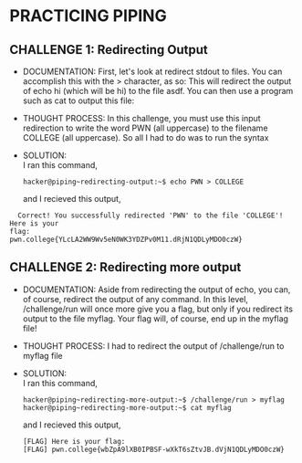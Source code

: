 # PRACTICING PIPING #

## CHALLENGE 1: Redirecting Output

- DOCUMENTATION:
  First, let's look at redirect stdout to files. You can accomplish this with the > character, as so:
  This will redirect the output of echo hi (which will be hi) to the file asdf. You can then use a program such as cat to output this file:

- THOUGHT PROCESS:
  In this challenge, you must use this input redirection to write the word PWN (all uppercase) to the filename COLLEGE (all uppercase). So all I had to do was to run the syntax
  

- SOLUTION:   
I ran this command,
  ```
  hacker@piping~redirecting-output:~$ echo PWN > COLLEGE

  ```
  and I recieved this output,
```
  Correct! You successfully redirected 'PWN' to the file 'COLLEGE'! Here is your 
flag:
pwn.college{YLcLA2WW9Wv5eN0WK3YDZPv0M11.dRjN1QDLyMDO0czW}

```

## CHALLENGE 2: Redirecting more output

- DOCUMENTATION:
  Aside from redirecting the output of echo, you can, of course, redirect the output of any command. In this level,
  /challenge/run will once more give you a flag, but only if you redirect its output to the file myflag. Your flag will, of course, end up in the myflag file!

- THOUGHT PROCESS:
  I had to redirect the output of /challenge/run to myflag file
  

- SOLUTION:   
I ran this command,
  ```
  hacker@piping~redirecting-more-output:~$ /challenge/run > myflag
  hacker@piping~redirecting-more-output:~$ cat myflag

  ```
  and I recieved this output,
  ```
  [FLAG] Here is your flag:
  [FLAG] pwn.college{wbZpA9lXB0IPBSF-wXkT6sZtvJB.dVjN1QDLyMDO0czW}

  ```
